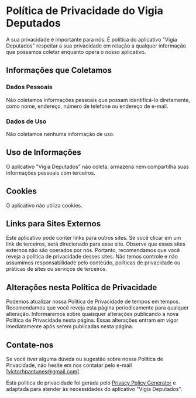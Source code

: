 # Política de Privacidade do Vigia Deputados

A sua privacidade é importante para nós. É política do aplicativo "Vigia Deputados" respeitar a sua privacidade em relação a qualquer informação que possamos coletar enquanto opera o nosso aplicativo.

## Informações que Coletamos

### Dados Pessoais

Não coletamos informações pessoais que possam identificá-lo diretamente, como nome, endereço, número de telefone ou endereço de e-mail.

### Dados de Uso

Não coletamos nenhuma informação de uso.

## Uso de Informações

O aplicativo "Vigia Deputados" não coleta, armazena nem compartilha suas informações pessoais com terceiros.

## Cookies

O aplicativo não utiliza cookies.

## Links para Sites Externos

Este aplicativo pode conter links para outros sites. Se você clicar em um link de terceiros, será direcionado para esse site. Observe que esses sites externos não são operados por nós. Portanto, recomendamos que você reveja a política de privacidade desses sites. Não temos controle e não assumimos responsabilidade pelo conteúdo, políticas de privacidade ou práticas de sites ou serviços de terceiros.

## Alterações nesta Política de Privacidade

Podemos atualizar nossa Política de Privacidade de tempos em tempos. Recomendamos que você reveja esta página periodicamente para qualquer alteração. Informaremos sobre quaisquer alterações publicando a nova Política de Privacidade nesta página. Essas alterações entram em vigor imediatamente após serem publicadas nesta página.

## Contate-nos

Se você tiver alguma dúvida ou sugestão sobre nossa Política de Privacidade, não hesite em nos contatar pelo e-mail [victorhpantunes@gmail.com].

Esta política de privacidade foi gerada pelo [Privacy Policy Generator](https://www.privacypolicygenerator.info/) e adaptada para atender às necessidades do aplicativo "Vigia Deputados".
